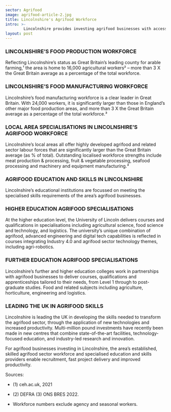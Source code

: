 ```yaml
---
sector: Agrifood
image: agrifood-article-2.jpg
title: Lincolnshire's Agrifood Workforce
intro: >- 
        Lincolnshire provides investing agrifood businesses with access to a large, skilled and cost-competitive agrifood and related sector workforce that is outstanding in the UK. 
layout: post
---
```


### LINCOLNSHIRE’S FOOD PRODUCTION WORKFORCE

Reflecting Lincolnshire’s status as Great Britain’s leading county for arable farming,¹ the area is home to 16,000 agricultural workers² – more than 3 X the Great Britain average as a percentage of the total workforce.

### LINCOLNSHIRE’S FOOD MANUFACTURING WORKFORCE

Lincolnshire’s food manufacturing workforce is a clear leader in Great Britain. With 24,000 workers, it is significantly larger than those in England’s other major food production areas, and more than 3 X the Great Britain average as a percentage of the total workforce.³

### LOCAL AREA SPECIALISATIONS IN LINCOLNSHIRE’S AGRIFOOD WORKFORCE  

Lincolnshire’s local areas all offer highly developed agrifood and related sector labour forces that are significantly larger than the Great Britain average (as % of total). Outstanding localised workforce strengths include meat production & processing, fruit & vegetable processing, seafood processing and machinery and equipment manufacturing.³

### AGRIFOOD EDUCATION AND SKILLS IN LINCOLNSHIRE

Lincolnshire’s educational institutions are focussed on meeting the specialised skills requirements of the area’s agrifood businesses.

### HIGHER EDUCATION AGRIFOOD SPECIALISATIONS

At the higher education level, the University of Lincoln delivers courses and qualifications in
specialisations including agricultural science, food science and technology, and logistics. The university’s unique combination of agrifood, advanced engineering and digital tech capabilities is reflected in courses integrating Industry 4.0 and agrifood sector technology themes, including agri-robotics.

### FURTHER EDUCATION AGRIFOOD SPECIALISATIONS

Lincolnshire’s further and higher education colleges work in partnerships with agrifood businesses to deliver courses, qualifications and apprenticeships tailored to their needs, from Level 1 through to post-graduate studies. Food and related subjects including agriculture, horticulture, engineering and logistics.

### LEADING THE UK IN AGRIFOOD SKILLS

Lincolnshire is leading the UK in developing the skills needed to transform the agrifood sector, through the application of new technologies and increased productivity. Multi-million pound investments have recently been made in new centres that combine state-of-the-art facilities, technology-focused education, and industry-led research and innovation.


For agrifood businesses investing in Lincolnshire, the area’s established, skilled agrifood sector workforce and specialised education and skills providers enable recruitment, fast project delivery and improved productivity.

Sources: 

- (1) ceh.ac.uk, 2021 

- (2) DEFRA (3) ONS BRES 2022. 
 
- Workforce numbers exclude agency and seasonal workers.
  

